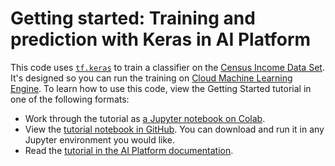 # Getting started: Training and prediction with Keras in AI Platform

This code uses [`tf.keras`](https://www.tensorflow.org/guide/keras) to train a
classifier on the [Census Income Data
Set](https://archive.ics.uci.edu/ml/datasets/Census+Income). It's designed so
you can run the training on [Cloud Machine Learning
Engine](https://cloud.google.com/ml-engine). To learn how to use this code, view
the Getting Started tutorial in one of the following formats:

* Work through the tutorial as [a Jupyter notebook on
  Colab](https://colab.research.google.com/github/GoogleCloudPlatform/cloudml-samples/blob/main/notebooks/tensorflow/getting-started-keras.ipynb).
* View the [tutorial notebook in
  GitHub](../../notebooks/tensorflow/getting-started-keras.ipynb). You can
  download and run it in any Jupyter environment you would like.
* Read the [tutorial in the AI Platform
  documentation](https://cloud.google.com/ml-engine/docs/tensorflow/getting-started-keras).